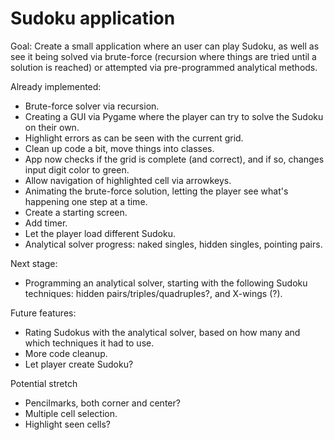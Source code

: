 # Sudoku application
Goal: Create a small application where an user can play Sudoku, as well as see it being solved via brute-force (recursion where things are tried until a solution is reached) or attempted via pre-programmed analytical methods.

Already implemented:
* Brute-force solver via recursion.
* Creating a GUI via Pygame where the player can try to solve the Sudoku on their own.
* Highlight errors as can be seen with the current grid.
* Clean up code a bit, move things into classes.
* App now checks if the grid is complete (and correct), and if so, changes input digit color to green.
* Allow navigation of highlighted cell via arrowkeys.
* Animating the brute-force solution, letting the player see what's happening one step at a time.
* Create a starting screen.
* Add timer.
* Let the player load different Sudoku.
* Analytical solver progress: naked singles, hidden singles, pointing pairs.

Next stage:
* Programming an analytical solver, starting with the following Sudoku techniques: hidden pairs/triples/quadruples?, and X-wings (?).

Future features:
* Rating Sudokus with the analytical solver, based on how many and which techniques it had to use.
* More code cleanup.
* Let player create Sudoku?

Potential stretch
* Pencilmarks, both corner and center?
* Multiple cell selection.
* Highlight seen cells?